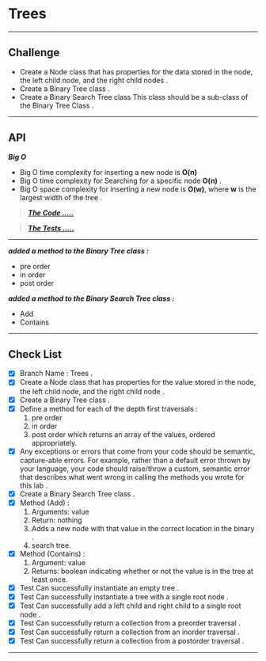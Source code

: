 # Trees

---
## Challenge

- Create a Node class that has properties for the data stored in the node, the left child node, and the right child nodes .
- Create a Binary Tree class .
- Create a Binary Search Tree class This class should be a sub-class of the Binary Tree Class .

---
## API

***Big O***
- Big O time complexity for inserting a new node is **O(n)**
- Big O time complexity for Searching for a specific node **O(n)** .
-  Big O space complexity for inserting a new node is **O(w)**, where **w** is the largest width of the tree .


> ***[The Code .....](/python/code_challenges/trees/trees/Trees.py)***

> ***[The Tests .....](/python/code_challenges/trees/tests/test_trees.py)***

---
***added a method to the Binary Tree class :***
- pre order
- in order
- post order

***added a method to the Binary Search Tree  class :***
- Add
- Contains

---
## Check List

- [x] Branch Name : Trees .
- [x] Create a Node class that has properties for the value stored in the node, the left child node, and the right child node .
- [x] Create a Binary Tree class .
- [x] Define a method for each of the depth first traversals :
     1. pre order
     2. in order
     3. post order which returns an array of the values, ordered appropriately.
- [x] Any exceptions or errors that come from your code should be semantic, capture-able errors. For example, rather than a default error thrown by your language, your code should raise/throw a custom, semantic error that describes what went wrong in calling the methods you wrote for this lab .
- [x] Create a Binary Search Tree class .
- [x] Method (Add) :
    1. Arguments: value
    2. Return: nothing
    3. Adds a new node with that value in the correct location in the binary .
    4. search tree.
- [x] Method (Contains) :
    1. Argument: value
    2. Returns: boolean indicating whether or not the value is in the tree at least once.
- [x] Test Can successfully instantiate an empty tree .
- [x] Test Can successfully instantiate a tree with a single root node .
- [x] Test Can successfully add a left child and right child to a single root node .
- [x] Test Can successfully return a collection from a preorder traversal .
- [x] Test Can successfully return a collection from an inorder traversal .
- [x] Test Can successfully return a collection from a postorder traversal .

---
